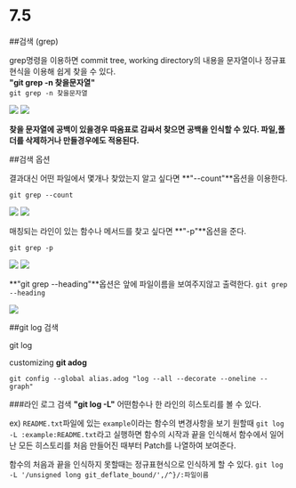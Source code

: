 # 7.5

##검색 (grep)

grep명령을 이용하면 commit tree, working directory의 내용을 문자열이나 정규표현식을 이용해 쉽게 찾을 수 있다.	
**"git grep -n 찾을문자열"**		
```git grep -n 찾을문자열```

![](/Users/hongdonghyun/projects/til/images/7.6grep_1.png)
![](/Users/hongdonghyun/projects/til/images/7.6grep_2.png)

**찾을 문자열에 공백이 있을경우 따옴표로 감싸서 찾으면 공백을 인식할 수 있다.
파일,폴더를 삭제하거나 만들경우에도 적용된다.**

##검색 옵션

결과대신 어떤 파일에서 몇개나 찾았는지 알고 싶다면 **"--count"**옵션을 이용한다.

```git grep --count```

![](/Users/hongdonghyun/projects/til/images/7.6grep_3.png)
![](/Users/hongdonghyun/projects/til/images/7.6grep_4.png)

매칭되는 라인이 있는 함수나 메서드를 찾고 싶다면 **"-p"**옵션을 준다.

```git grep -p```

![](/Users/hongdonghyun/projects/til/images/7.6grep_5.png)
![](/Users/hongdonghyun/projects/til/images/7.6grep_6.png)

**"git grep --heading"**옵션은 앞에 파일이름을 보여주지않고 출력한다.
```git grep --heading```

![](/Users/hongdonghyun/projects/til/images/7.6grep_7.png)

##git log 검색

git log

customizing **git adog**
```
git config --global alias.adog "log --all --decorate --oneline --graph"
```

###라인 로그 검색
**"git log -L"** 어떤함수나 한 라인의 히스토리를 볼 수 있다.

ex) `README.txt`파일에 있는 `example`이라는 함수의 변경사항을 보기 원할때
`git log -L :example:README.txt`라고 실행하면 함수의 시작과 끝을 인식해서 함수에서 일어난 모든 히스토리를 처음 만들어진 때부터 Patch를 나열하여 보여준다.

함수의 처음과 끝을 인식하지 못할때는 정규표현식으로 인식하게 할 수 있다.
`git log -L '/unsigned long git_deflate_bound/',/^}/:파일이름`  
